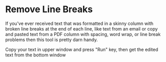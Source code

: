 # Remove Line Breaks

If you've ever received text that was formatted in a skinny column with broken line breaks at the end of each line, 
like text from an email or copy and pasted text from a PDF column with spacing, word wrap, or line break problems then this tool is pretty darn handy.

Copy your text in upper window and press "Run" key, then get the edited text from the bottom window
